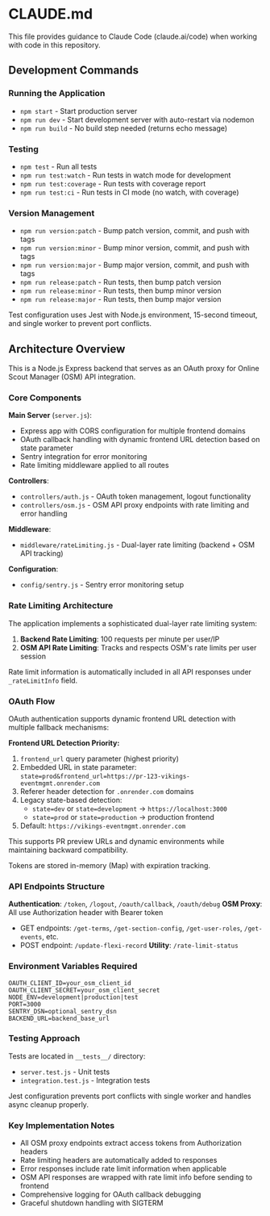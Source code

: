 # CLAUDE.md

This file provides guidance to Claude Code (claude.ai/code) when working with code in this repository.

## Development Commands

### Running the Application
- `npm start` - Start production server
- `npm run dev` - Start development server with auto-restart via nodemon
- `npm run build` - No build step needed (returns echo message)

### Testing
- `npm test` - Run all tests
- `npm run test:watch` - Run tests in watch mode for development
- `npm run test:coverage` - Run tests with coverage report
- `npm run test:ci` - Run tests in CI mode (no watch, with coverage)

### Version Management
- `npm run version:patch` - Bump patch version, commit, and push with tags
- `npm run version:minor` - Bump minor version, commit, and push with tags
- `npm run version:major` - Bump major version, commit, and push with tags
- `npm run release:patch` - Run tests, then bump patch version
- `npm run release:minor` - Run tests, then bump minor version
- `npm run release:major` - Run tests, then bump major version

Test configuration uses Jest with Node.js environment, 15-second timeout, and single worker to prevent port conflicts.

## Architecture Overview

This is a Node.js Express backend that serves as an OAuth proxy for Online Scout Manager (OSM) API integration.

### Core Components

**Main Server** (`server.js`):
- Express app with CORS configuration for multiple frontend domains
- OAuth callback handling with dynamic frontend URL detection based on state parameter
- Sentry integration for error monitoring
- Rate limiting middleware applied to all routes

**Controllers**:
- `controllers/auth.js` - OAuth token management, logout functionality
- `controllers/osm.js` - OSM API proxy endpoints with rate limiting and error handling

**Middleware**:
- `middleware/rateLimiting.js` - Dual-layer rate limiting (backend + OSM API tracking)

**Configuration**:
- `config/sentry.js` - Sentry error monitoring setup

### Rate Limiting Architecture

The application implements a sophisticated dual-layer rate limiting system:

1. **Backend Rate Limiting**: 100 requests per minute per user/IP
2. **OSM API Rate Limiting**: Tracks and respects OSM's rate limits per user session

Rate limit information is automatically included in all API responses under `_rateLimitInfo` field.

### OAuth Flow

OAuth authentication supports dynamic frontend URL detection with multiple fallback mechanisms:

**Frontend URL Detection Priority:**
1. `frontend_url` query parameter (highest priority)
2. Embedded URL in state parameter: `state=prod&frontend_url=https://pr-123-vikings-eventmgmt.onrender.com`
3. Referer header detection for `.onrender.com` domains
4. Legacy state-based detection:
   - `state=dev` or `state=development` → `https://localhost:3000`
   - `state=prod` or `state=production` → production frontend
5. Default: `https://vikings-eventmgmt.onrender.com`

This supports PR preview URLs and dynamic environments while maintaining backward compatibility.

Tokens are stored in-memory (Map) with expiration tracking.

### API Endpoints Structure

**Authentication**: `/token`, `/logout`, `/oauth/callback`, `/oauth/debug`
**OSM Proxy**: All use Authorization header with Bearer token
- GET endpoints: `/get-terms`, `/get-section-config`, `/get-user-roles`, `/get-events`, etc.
- POST endpoint: `/update-flexi-record`
**Utility**: `/rate-limit-status`

### Environment Variables Required

```env
OAUTH_CLIENT_ID=your_osm_client_id
OAUTH_CLIENT_SECRET=your_osm_client_secret
NODE_ENV=development|production|test
PORT=3000
SENTRY_DSN=optional_sentry_dsn
BACKEND_URL=backend_base_url
```

### Testing Approach

Tests are located in `__tests__/` directory:
- `server.test.js` - Unit tests
- `integration.test.js` - Integration tests

Jest configuration prevents port conflicts with single worker and handles async cleanup properly.

### Key Implementation Notes

- All OSM proxy endpoints extract access tokens from Authorization headers
- Rate limiting headers are automatically added to responses
- Error responses include rate limit information when applicable
- OSM API responses are wrapped with rate limit info before sending to frontend
- Comprehensive logging for OAuth callback debugging
- Graceful shutdown handling with SIGTERM